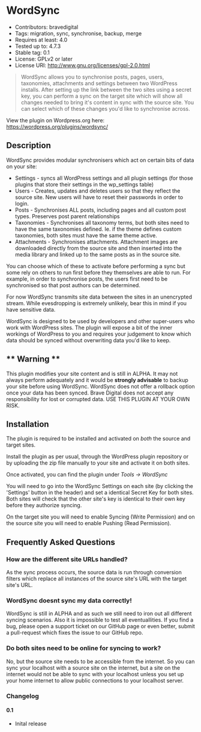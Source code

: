 # WordSync
- Contributors: bravedigital
- Tags: migration, sync, synchronise, backup, merge
- Requires at least: 4.0
- Tested up to: 4.7.3
- Stable tag: 0.1
- License: GPLv2 or later
- License URI: http://www.gnu.org/licenses/gpl-2.0.html

> WordSync allows you to synchronise posts, pages, users, taxonomies, attachments and settings between two WordPress installs.
> After setting up the link between the two sites using a secret key, you can perform a sync on the target site which will show all changes needed to bring it's content in sync with the source site.
> You can select which of these changes you'd like to synchronise across.

View the plugin on Wordpress.org here: https://wordpress.org/plugins/wordsync/

## Description

WordSync provides modular synchronisers which act on certain bits of data on your site:

*   Settings - syncs all WordPress settings and all plugin settings (for those plugins that store their settings in the wp_settings table)
*   Users - Creates, updates and deletes users so that they reflect the source site. New users will have to reset their passwords in order to login.
*   Posts - Synchronises ALL posts, including pages and all custom post types. Preserves post parent relationships
*   Taxonomies - Synchronises all taxonomy terms, but both sites need to have the same taxonomies defined. Ie. if the theme defines custom taxonomies, both sites must have the same theme active.
*   Attachments - Synchronises attachments. Attachment images are downloaded directly from the source site and then inserted into the media library and linked up to the same posts as in the source site.

You can choose which of these to activate before performing a sync but some rely on others to run first before they themselves are able to run. For example, in order to synchronise posts, the users first need to be synchronised so that post authors can be determined.

For now WordSync transmits site data between the sites in an unencrypted stream. While evesdropping is extremely unlikely, bear this in mind if you have sensitive data.

WordSync is designed to be used by developers and other super-users who work with WordPress sites. The plugin will expose a bit of the inner workings of WordPress to you and requires your judgement to know which data should be synced without overwriting data you'd like to keep.

## ** Warning **
This plugin modifies your site content and is still in ALPHA. It may not always perform adequately and it would be **strongly advisable** to backup your site before using WordSync. WordSync does not offer a rollback option once your data has been synced. Brave Digital does not accept any responsibility for lost or corrupted data. USE THIS PLUGIN AT YOUR OWN RISK.

## Installation

The plugin is required to be installed and activated on *both* the source and target sites.

Install the plugin as per usual, through the WordPress plugin repository or by uploading the zip file manually to your site and activate it on both sites.

Once activated, you can find the plugin under *Tools -> WordSync*

You will need to go into the WordSync Settings on each site (by clicking the 'Settings' button in the header) and set a identical Secret Key for both sites. Both sites will check that the other site's key is identical to their own key before they authorize syncing.

On the target site you will need to enable Syncing (Write Permission) and on the source site you will need to enable Pushing (Read Permission).

## Frequently Asked Questions

### How are the different site URLs handled?

As the sync process occurs, the source data is run through conversion filters which replace all instances of the source site's URL with the target site's URL.

### WordSync doesnt sync my data correctly!

WordSync is still in ALPHA and as such we still need to iron out all different syncing scenarios. Also it is impossible to test all eventuallities. If you find a bug, please open a support ticket on our GitHub page or even better, submit a pull-request which fixes the issue to our GitHub repo.

### Do both sites need to be online for syncing to work?

No, but the source site needs to be accessible from the internet. So you can sync your localhost with a source site on the internet, but a site on the internet would not be able to sync with your localhost unless you set up your home internet to allow public connections to your localhost server.

### Changelog

#### 0.1
* Inital release
